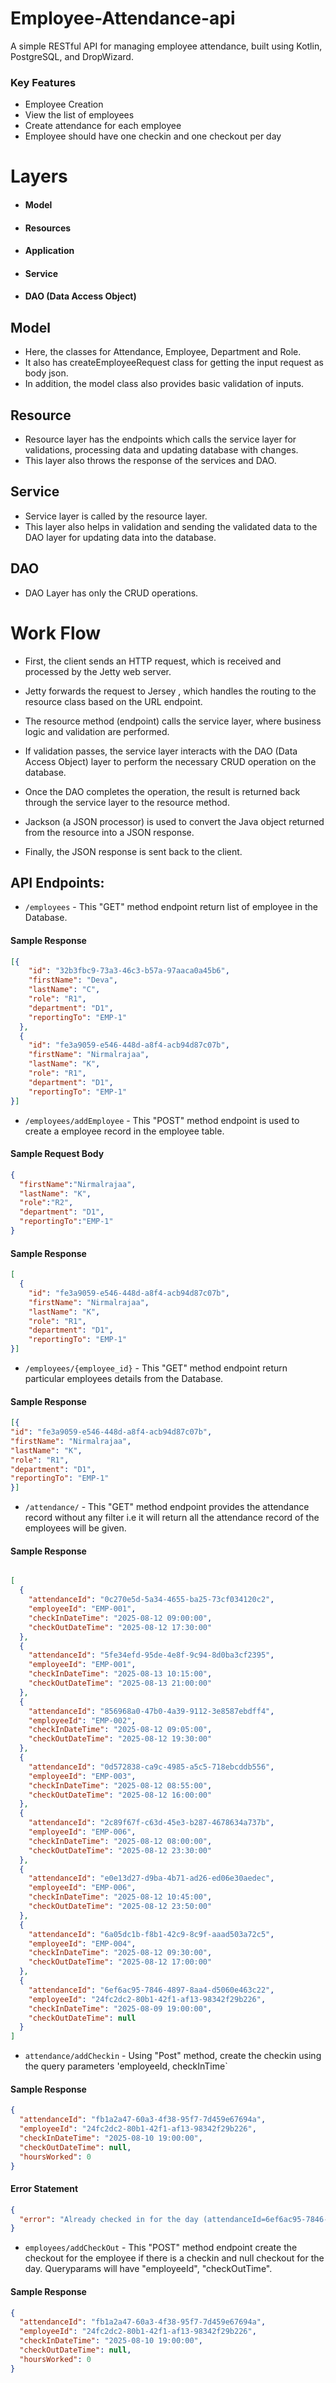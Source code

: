 # Employee-Attendance-api
A simple RESTful API for managing employee attendance, built using Kotlin, PostgreSQL, and DropWizard.

### Key Features

- Employee Creation
- View the list of employees
- Create attendance for each employee
- Employee should have one checkin and one checkout per day


# Layers

- #### Model
- #### Resources
- #### Application
- #### Service
- #### DAO (Data Access Object)

## Model

- Here, the classes for Attendance, Employee, Department and Role.
- It also has createEmployeeRequest class for getting the input request as body json.
- In addition, the model class also provides basic validation of inputs.

## Resource

- Resource layer has the endpoints which calls the service layer for validations, processing data and updating database with changes.
- This layer also throws the response of the services and DAO.

## Service

- Service layer is called by the resource layer.
- This layer also helps in validation and sending the validated data to the DAO layer for updating data into the database.

## DAO

- DAO Layer has only the CRUD operations.


# Work Flow

- First, the client sends an HTTP request, which is received and processed by the Jetty web server.

- Jetty forwards the request to Jersey , which handles the routing to the resource class based on the URL endpoint.

- The resource method (endpoint) calls the service layer, where business logic and validation are performed.

- If validation passes, the service layer interacts with the DAO (Data Access Object) layer to perform the necessary CRUD operation on the database.

- Once the DAO completes the operation, the result is returned back through the service layer to the resource method.

- Jackson (a JSON processor) is used to convert the Java object returned from the resource into a JSON response.

- Finally, the JSON response is sent back to the client.


## API Endpoints:

- `/employees` - This "GET" method endpoint return list of employee in the Database.


#### Sample Response

```json
[{
    "id": "32b3fbc9-73a3-46c3-b57a-97aaca0a45b6",
    "firstName": "Deva",
    "lastName": "C",
    "role": "R1",
    "department": "D1",
    "reportingTo": "EMP-1"
  },
  {
    "id": "fe3a9059-e546-448d-a8f4-acb94d87c07b",
    "firstName": "Nirmalrajaa",
    "lastName": "K",
    "role": "R1",
    "department": "D1",
    "reportingTo": "EMP-1"
}]
```

- `/employees/addEmployee` - This "POST" method endpoint is used to create a employee record in the employee table.

#### Sample Request Body

```json
{
  "firstName":"Nirmalrajaa",
  "lastName": "K",
  "role":"R2",
  "department": "D1",
  "reportingTo":"EMP-1"
}
```

#### Sample Response

```json
[
  {
    "id": "fe3a9059-e546-448d-a8f4-acb94d87c07b",
    "firstName": "Nirmalrajaa",
    "lastName": "K",
    "role": "R1",
    "department": "D1",
    "reportingTo": "EMP-1"
}]
```

- `/employees/{employee_id}` - This "GET" method endpoint return particular employees details from the Database.


#### Sample Response

```json
[{
"id": "fe3a9059-e546-448d-a8f4-acb94d87c07b",
"firstName": "Nirmalrajaa",
"lastName": "K",
"role": "R1",
"department": "D1",
"reportingTo": "EMP-1"
}]
```

- `/attendance/` - This "GET" method endpoint provides the attendance record without any filter i.e it will return all the attendance record of the employees will be given.

#### Sample Response

```json

[
  {
    "attendanceId": "0c270e5d-5a34-4655-ba25-73cf034120c2",
    "employeeId": "EMP-001",
    "checkInDateTime": "2025-08-12 09:00:00",
    "checkOutDateTime": "2025-08-12 17:30:00"
  },
  {
    "attendanceId": "5fe34efd-95de-4e8f-9c94-8d0ba3cf2395",
    "employeeId": "EMP-001",
    "checkInDateTime": "2025-08-13 10:15:00",
    "checkOutDateTime": "2025-08-13 21:00:00"
  },
  {
    "attendanceId": "856968a0-47b0-4a39-9112-3e8587ebdff4",
    "employeeId": "EMP-002",
    "checkInDateTime": "2025-08-12 09:05:00",
    "checkOutDateTime": "2025-08-12 19:30:00"
  },
  {
    "attendanceId": "0d572838-ca9c-4985-a5c5-718ebcddb556",
    "employeeId": "EMP-003",
    "checkInDateTime": "2025-08-12 08:55:00",
    "checkOutDateTime": "2025-08-12 16:00:00"
  },
  {
    "attendanceId": "2c89f67f-c63d-45e3-b287-4678634a737b",
    "employeeId": "EMP-006",
    "checkInDateTime": "2025-08-12 08:00:00",
    "checkOutDateTime": "2025-08-12 23:30:00"
  },
  {
    "attendanceId": "e0e13d27-d9ba-4b71-ad26-ed06e30aedec",
    "employeeId": "EMP-006",
    "checkInDateTime": "2025-08-12 10:45:00",
    "checkOutDateTime": "2025-08-12 23:50:00"
  },
  {
    "attendanceId": "6a05dc1b-f8b1-42c9-8c9f-aaad503a72c5",
    "employeeId": "EMP-004",
    "checkInDateTime": "2025-08-12 09:30:00",
    "checkOutDateTime": "2025-08-12 17:00:00"
  },
  {
    "attendanceId": "6ef6ac95-7846-4897-8aa4-d5060e463c22",
    "employeeId": "24fc2dc2-80b1-42f1-af13-98342f29b226",
    "checkInDateTime": "2025-08-09 19:00:00",
    "checkOutDateTime": null
  }
]
```

- `attendance/addCheckin` - Using "Post" method, create the checkin using the query parameters 'employeeId, checkInTime`

#### Sample Response

```json
{
  "attendanceId": "fb1a2a47-60a3-4f38-95f7-7d459e67694a",
  "employeeId": "24fc2dc2-80b1-42f1-af13-98342f29b226",
  "checkInDateTime": "2025-08-10 19:00:00",
  "checkOutDateTime": null,
  "hoursWorked": 0
}
```
#### Error Statement
```json
{
  "error": "Already checked in for the day (attendanceId=6ef6ac95-7846-4897-8aa4-d5060e463c22)"
}
```

- `employees/addCheckOut` - This "POST" method endpoint create the checkout for the employee if there is a checkin and null checkout for the day. Queryparams will have "employeeId", "checkOutTime".

#### Sample Response

```json
{
  "attendanceId": "fb1a2a47-60a3-4f38-95f7-7d459e67694a",
  "employeeId": "24fc2dc2-80b1-42f1-af13-98342f29b226",
  "checkInDateTime": "2025-08-10 19:00:00",
  "checkOutDateTime": null,
  "hoursWorked": 0
}
```